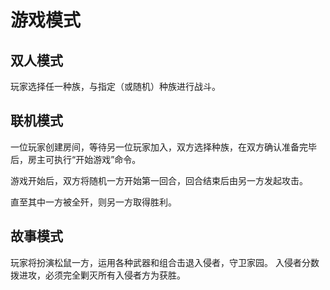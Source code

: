 游戏模式
=======

## 双人模式

玩家选择任一种族，与指定（或随机）种族进行战斗。

## 联机模式

一位玩家创建房间，等待另一位玩家加入，双方选择种族，在双方确认准备完毕后，房主可执行“开始游戏”命令。

游戏开始后，双方将随机一方开始第一回合，回合结束后由另一方发起攻击。

直至其中一方被全歼，则另一方取得胜利。

## 故事模式

玩家将扮演松鼠一方，运用各种武器和组合击退入侵者，守卫家园。
入侵者分数拨进攻，必须完全剿灭所有入侵者方为获胜。